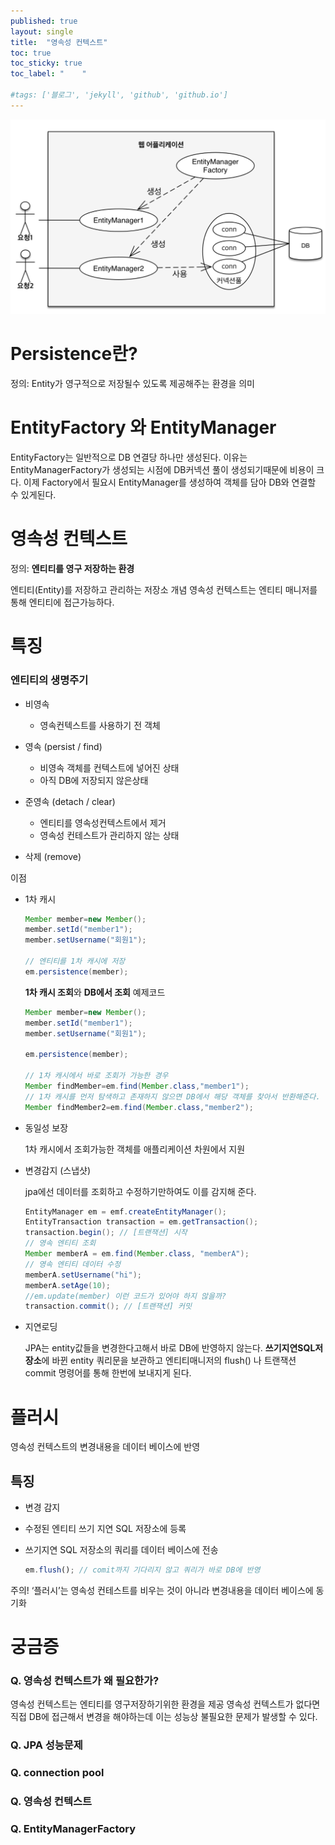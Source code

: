 ```yaml
---
published: true
layout: single
title:  "영속성 컨텍스트"
toc: true
toc_sticky: true
toc_label: "    "

#tags: ['블로그', 'jekyll', 'github', 'github.io']
---
```


![영속성](/assets/images/영속성.png) 

# Persistence란?
 정의: Entity가 영구적으로 저장될수 있도록 제공해주는 환경을 의미

# EntityFactory 와 EntityManager

EntityFactory는 일반적으로 DB 연결당 하나만 생성된다. 이유는 EntityManagerFactory가 생성되는 시점에 DB커넥션 풀이 생성되기때문에 비용이 크다.
이제 Factory에서 필요시 EntityManager를 생성하여 객체를 담아 DB와 연결할 수 있게된다.




# 영속성 컨텍스트
정의: <b>엔티티를 영구 저장하는 환경</b>

엔티티(Entity)를 저장하고 관리하는 저장소 개념 영속성 컨텍스트는 엔티티 매니저를 통해 엔티티에 접근가능하다.

# 특징
### 엔티티의 생명주기

- 비영속 

    - 영속컨텍스트를 사용하기 전 객체
- 영속 (persist / find)
    - 비영속 객체를 컨텍스트에 넣어진 상태
    - 아직 DB에 저장되지 않은상태
- 준영속 (detach / clear)
    - 엔티티를 영속성컨텍스트에서 제거
    - 영속성 컨테스트가 관리하지 않는 상태
- 삭제 (remove)

이점

- 1차 캐시
    ``` java
    Member member=new Member();
    member.setId("member1");
    member.setUsername("회원1");

    // 엔티티를 1차 캐시에 저장
    em.persistence(member);
    ```
    <b>1차 캐시 조회</b>와 <b>DB에서 조회</b> 예제코드
    ``` java
    Member member=new Member();
    member.setId("member1");
    member.setUsername("회원1");

    em.persistence(member);

    // 1차 캐시에서 바로 조회가 가능한 경우
    Member findMember=em.find(Member.class,"member1");
    // 1차 캐시를 먼저 탐색하고 존재하지 않으면 DB에서 해당 객체를 찾아서 반환해준다.
    Member findMember2=em.find(Member.class,"member2");
    ```
- 동일성 보장
    
    1차 캐시에서 조회가능한 객체를 애플리케이션 차원에서 지원
- 변경감지 (스냅샷)
    
    jpa에선 데이터를 조회하고 수정하기만하여도 이를 감지해 준다.
    ``` java
    EntityManager em = emf.createEntityManager();
    EntityTransaction transaction = em.getTransaction();
    transaction.begin(); // [트랜잭션] 시작
    // 영속 엔티티 조회
    Member memberA = em.find(Member.class, "memberA");
    // 영속 엔티티 데이터 수정
    memberA.setUsername("hi");
    memberA.setAge(10);
    //em.update(member) 이런 코드가 있어야 하지 않을까?
    transaction.commit(); // [트랜잭션] 커밋
    ```
- 지연로딩
    
    JPA는 entity값들을 변경한다고해서 바로 DB에 반영하지 않는다. <b>쓰기지연SQL저장소</b>에 바뀐 entity 쿼리문을 보관하고 엔티티매니저의 flush() 나 트랜잭션 commit 명령어를 통해 한번에 보내지게 된다.

# 플러시

영속성 컨텍스트의 변경내용을 데이터 베이스에 반영

## 특징
- 변경 감지
- 수정된 엔티티 쓰기 지연 SQL 저장소에 등록
- 쓰기지연 SQL 저장소의 쿼리를 데이터 베이스에 전송

    ```jsx
    em.flush(); // comit까지 기다리지 않고 쿼리가 바로 DB에 반영 
    ```

주의! ‘플러시’는 영속성 컨테스트를 비우는 것이 아니라 변경내용을 데이터 베이스에 동기화




# 궁금증
### Q. 영속성 컨텍스트가 왜 필요한가?
영속성 컨텍스트는 엔티티를 영구저장하기위한 환경을 제공 영속성 컨텍스트가 없다면 직접 DB에 접근해서 변경을 해야하는데 이는 성능상 불필요한 문제가 발생할 수 있다.
### Q. JPA 성능문제

### Q. connection pool

### Q. 영속성 컨텍스트



### Q. EntityManagerFactory